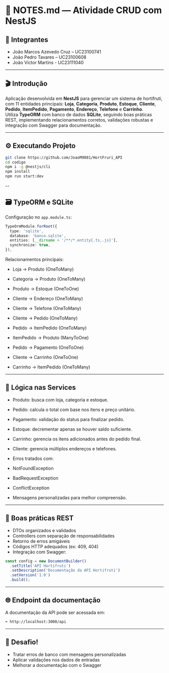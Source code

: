 # 📝 NOTES.md — Atividade CRUD com NestJS

## 👥 Integrantes
- João Marcos Azevedo Cruz – UC23100741 
- João Pedro Tavares – UC23100608
- João Victor Martins - UC23111040

---

## 🎬 Introdução
Aplicação desenvolvida em **NestJS** para gerenciar um sistema de hortifruti, com 11 entidades principais: **Loja**, **Categoria**, **Produto**, **Estoque**, **Cliente**, **Pedido**, **ItemPedido**, **Pagamento**, **Endereço**, **Telefone** e **Carrinho**.  
Utiliza **TypeORM** com banco de dados **SQLite**, seguindo boas práticas REST, implementando relacionamentos corretos, validações robustas e integração com Swagger para documentação.


---

## ⚙️ Executando Projeto 

```bash
git clone https://github.com/JoaoM9081/HortFruri_API
cd codigo 
npm i -g @nestjs/cli
npm install
npm run start:dev
```
--

## 🗃️ TypeORM e SQLite

Configuração no `app.module.ts`:

```ts
TypeOrmModule.forRoot({
  type: 'sqlite',
  database: 'banco.sqlite',
  entities: [__dirname + '/**/*.entity{.ts,.js}'],
  synchronize: true,
}),
```
Relacionamentos principais:

- Loja → Produto (OneToMany)

- Categoria → Produto (OneToMany)

- Produto → Estoque (OneToOne)

- Cliente → Endereço (OneToMany)

- Cliente → Telefone (OneToMany)

- Cliente → Pedido (OneToMany)

- Pedido → ItemPedido (OneToMany)

- ItemPedido → Produto (ManyToOne)

- Pedido → Pagamento (OneToOne)

- Cliente → Carrinho (OneToOne)

- Carrinho → ItemPedido (OneToMany)

---

## 🧠 Lógica nas Services

- Produto: busca com loja, categoria e estoque.

- Pedido: calcula o total com base nos itens e preço unitário.

- Pagamento: validação do status para finalizar pedido.

- Estoque: decrementar apenas se houver saldo suficiente.

- Carrinho: gerencia os itens adicionados antes do pedido final.

- Cliente: gerencia múltiplos endereços e telefones.

- Erros tratados com:

- NotFoundException

- BadRequestException

- ConflictException

- Mensagens personalizadas para melhor compreensão.

---

## 🧪 Boas práticas REST

- DTOs organizados e validados
- Controllers com separação de responsabilidades
- Retorno de erros amigáveis
- Códigos HTTP adequados (ex: 409, 404)
- Integração com Swagger:

```ts
const config = new DocumentBuilder()
  .setTitle('API Hortifruti')
  .setDescription('Documentação da API Hortifruti')
  .setVersion('1.0')
  .build();
```

---

## 🌐 Endpoint da documentação
A documentação da API pode ser acessada em:
```bash
➡️ http://localhost:3000/api
```
---

## 🎯 Desafio!

- Tratar erros de banco com mensagens personalizadas
- Aplicar validações nos dados de entradas
- Melhorar a documentação com o Swagger